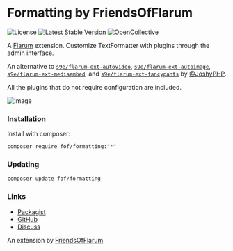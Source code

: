 # Formatting by FriendsOfFlarum

![License](https://img.shields.io/badge/license-MIT-blue.svg) [![Latest Stable Version](https://img.shields.io/packagist/v/fof/formatting.svg)](https://packagist.org/packages/fof/formatting) [![OpenCollective](https://img.shields.io/badge/opencollective-fof-blue.svg)](https://opencollective.com/fof/donate)

A [Flarum](http://flarum.org) extension. Customize TextFormatter with plugins through the admin interface.

An alternative to [`s9e/flarum-ext-autovideo`](https://github.com/s9e/flarum-ext-autovideo), [`s9e/flarum-ext-autoimage`](https://github.com/s9e/flarum-ext-autoimage), [`s9e/flarum-ext-mediaembed`](https://github.com/s9e/flarum-ext-mediaembed), and [`s9e/flarum-ext-fancypants`](https://github.com/s9e/flarum-ext-fancypants) by [@JoshyPHP](https://github.com/JoshyPHP).

All the plugins that do not require configuration are included.

![image](https://community.giffgaff.com/assets/files/2020-06-20/1592652143-810247-image.png)

### Installation

Install with composer:

```sh
composer require fof/formatting:"*"
```

### Updating

```sh
composer update fof/formatting
```

### Links

- [Packagist](https://packagist.org/packages/fof/formatting)
- [GitHub](https://github.com/FriendsOfFlarum/formatting)
- [Discuss](https://discuss.flarum.org/d/17770)

An extension by [FriendsOfFlarum](https://github.com/FriendsOfFlarum).
